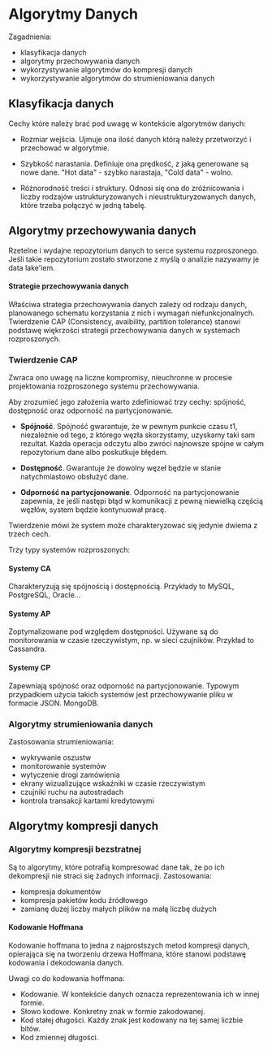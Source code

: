 # Algorytmy Danych

Zagadnienia:

- klasyfikacja danych
- algorytmy przechowywania danych
- wykorzystywanie algorytmów do kompresji danych
- wykorzystywanie algorytmów do strumieniowania danych

## Klasyfikacja danych

Cechy które należy brać pod uwagę w kontekście algorytmów danych:

- Rozmiar wejścia. Ujmuje ona ilość danych którą należy przetworzyć i przechować w algorytmie.

- Szybkość narastania. Definiuje ona prędkość, z jaką generowane są nowe dane. "Hot data" - szybko narastaja, "Cold data" - wolno.

- Różnorodność treści i struktury. Odnosi się ona do zróżnicowania i liczby rodzajów ustrukturyzowanych i nieustrukturyzowanych danych, które trzeba połączyć w jedną tabelę.

## Algorytmy przechowywania danych

Rzetelne i wydajne repozytorium danych to serce systemu rozproszonego. Jeśli takie repozytorium zostało stworzone z myślą o analizie nazywamy je data lake'iem.

#### Strategie przechowywania danych

Właściwa strategia przechowywania danych zależy od rodzaju danych, planowanego schematu korzystania z nich i wymagań niefunkcjonalnych. Twierdzenie CAP (Consistency, avaibility, partition tolerance) stanowi podstawę więkrzości strategii przechowywania danych w systemach rozproszonych.

### Twierdzenie CAP

Zwraca ono uwagę na liczne kompromisy, nieuchronne w procesie projektowania rozproszonego systemu przechowywania.

Aby zrozumieć jego założenia warto zdefiniować trzy cechy: spójność, dostępność oraz odporność na partycjonowanie.

- **Spójność**. Spójność gwarantuje, że w pewnym punkcie czasu t1, niezależnie od tego, z którego węzła skorzystamy, uzyskamy taki sam rezultat. Każda operacja odczytu albo zwróci najnowsze spójne w całym repozytorium dane albo poskutkuje błędem.

- **Dostępność**. Gwarantuje że dowolny węzeł będzie w stanie natychmiastowo obsłużyć dane.

- **Odporność na partycjonowanie**. Odporność na partycjonowanie zapewnia, że jeśli następi błąd w komunikacji z pewną niewielką częścią węzłów, system będzie kontynuował pracę.

Twierdzenie mówi że system może charakteryzować się jedynie dwiema z trzech cech.

Trzy typy systemów rozproszonych:

#### Systemy CA

Charakteryzują się spójnością i dostępnością. Przykłady to MySQL, PostgreSQL, Oracle...

#### Systemy AP

Zoptymalizowane pod względem dostępności. Używane są do monitorowania w czasie rzeczywistym, np. w sieci czujników. Przykład to Cassandra.

#### Systemy CP

Zapewniają spójność oraz odporność na partycjonowanie. Typowym przypadkiem użycia takich systemów jest przechowywanie pliku w formacie JSON. MongoDB.


### Algorytmy strumieniowania danych

Zastosowania strumieniowania:

- wykrywanie oszustw
- monitorowanie systemów
- wytyczenie drogi zamówienia
- ekrany wizualizujące wskaźniki w czasie rzeczywistym
- czujniki ruchu na autostradach
- kontrola transakcji kartami kredytowymi

## Algorytmy kompresji danych

### Algorytmy kompresji bezstratnej

Są to algorytmy, które potrafią kompresować dane tak, że po ich dekompresji nie straci się żadnych informacji. Zastosowania:

- kompresja dokumentów
- kompresja pakietów kodu źródłowego
- zamianę dużej liczby małych plików na małą liczbę dużych

#### Kodowanie Hoffmana

Kodowanie hoffmana to jedna z najprostszych metod kompresji danych, opierająca się na tworzeniu drzewa Hoffmana, które stanowi podstawę kodowania i dekodowania danych.

Uwagi co do kodowania hoffmana:

- Kodowanie. W kontekście danych oznacza reprezentowania ich w innej formie.
- Słowo kodowe. Konkretny znak w formie zakodowanej.
- Kod stałej długości. Każdy znak jest kodowany na tej samej liczbie bitów.
- Kod zmiennej długości.